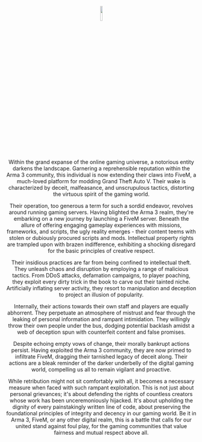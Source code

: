 <p align="center"><img width=10% src="https://i.imgur.com/mCHUPgS.png"></p>

<p align="center">Within the grand expanse of the online gaming universe, a notorious entity darkens the landscape. Garnering a reprehensible reputation within the Arma 3 community, this individual is now extending their claws into FiveM, a much-loved platform for modding Grand Theft Auto V. Their wake is characterized by deceit, malfeasance, and unscrupulous tactics, distorting the virtuous spirit of the gaming world.</p>

<p align="center">Their operation, too generous a term for such a sordid endeavor, revolves around running gaming servers. Having blighted the Arma 3 realm, they're embarking on a new journey by launching a FiveM server. Beneath the allure of offering engaging gameplay experiences with missions, frameworks, and scripts, the ugly reality emerges - their content teems with stolen or dubiously procured scripts and mods. Intellectual property rights are trampled upon with brazen indifference, exhibiting a shocking disregard for the basic principles of creative respect.</p>

<p align="center">Their insidious practices are far from being confined to intellectual theft. They unleash chaos and disruption by employing a range of malicious tactics. From DDoS attacks, defamation campaigns, to player poaching, they exploit every dirty trick in the book to carve out their tainted niche. Artificially inflating server activity, they resort to manipulation and deception to project an illusion of popularity.</p>

<p align="center">Internally, their actions towards their own staff and players are equally abhorrent. They perpetuate an atmosphere of mistrust and fear through the leaking of personal information and rampant intimidation. They willingly throw their own people under the bus, dodging potential backlash amidst a web of deception spun with counterfeit content and false promises.</p>

<p align="center">Despite echoing empty vows of change, their morally bankrupt actions persist. Having exploited the Arma 3 community, they are now primed to infiltrate FiveM, dragging their tarnished legacy of deceit along. Their actions are a bleak reminder of the darker underbelly of the digital gaming world, compelling us all to remain vigilant and proactive.</p>

<p align="center">While retribution might not sit comfortably with all, it becomes a necessary measure when faced with such rampant exploitation. This is not just about personal grievances; it's about defending the rights of countless creators whose work has been unceremoniously hijacked. It's about upholding the dignity of every painstakingly written line of code, about preserving the foundational principles of integrity and decency in our gaming world. Be it in Arma 3, FiveM, or any other digital realm, this is a battle that calls for our united stand against foul play, for the gaming communities that value fairness and mutual respect above all.</p>